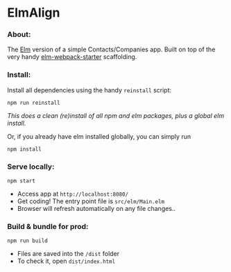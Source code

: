 # ElmAlign

### About:
The [Elm](http://elm-lang.org/) version of a simple Contacts/Companies app.
Built on top of the very handy [elm-webpack-starter](https://github.com/moarwick/elm-webpack-starter) scaffolding.



### Install:
Install all dependencies using the handy `reinstall` script:
```
npm run reinstall
```
*This does a clean (re)install of all npm and elm packages, plus a global elm install.*

Or, if you already have elm installed globally, you can simply run

```
npm install
```


### Serve locally:
```
npm start
```
* Access app at `http://localhost:8080/`
* Get coding! The entry point file is `src/elm/Main.elm`
* Browser will refresh automatically on any file changes..


### Build & bundle for prod:
```
npm run build
```

* Files are saved into the `/dist` folder
* To check it, open `dist/index.html`

